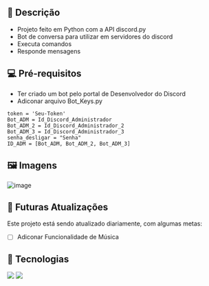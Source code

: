 <p align="center"
<img src="https://readme-typing-svg.herokuapp.com?font=&weight=600&size=26&pause=1000&color=DDDDDD&center=true&vCenter=true&random=false&width=550&height=75&lines=Discord+Bot" alt="Typing SVG" />
</p>

## 📖 Descrição
* Projeto feito em Python com a API discord.py
* Bot de conversa para utilizar em servidores do discord
* Executa comandos
* Responde mensagens

## 💻 Pré-requisitos
* Ter criado um bot pelo portal de Desenvolvedor do Discord
* Adiconar arquivo Bot_Keys.py
```
token = 'Seu-Token'
Bot_ADM = Id_Discord_Administrador
Bot_ADM_2 = Id_Discord_Administrador_2
Bot_ADM_3 = Id_Discord_Administrador_3
senha_desligar = "Senha"
ID_ADM = [Bot_ADM, Bot_ADM_2, Bot_ADM_3]
```


## 🖼️ Imagens

![image](https://github.com/DilkerWinter/DiscordBot/assets/146080789/30eeb2d1-ced6-4d75-bd7c-c5dc0dc705d3)



## 🚀 Futuras Atualizações

Este projeto está sendo atualizado diariamente, com algumas metas:

 - [ ] Adiconar Funcionalidade de Música


## 🤖 Tecnologias

<img src="https://img.shields.io/badge/Python-3776AB?style=for-the-badge&logo=python&logoColor=white"> <img src="https://img.shields.io/badge/Discord-7289DA?style=for-the-badge&logo=discord&logoColor=white">
